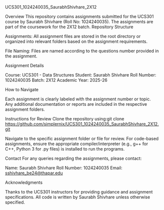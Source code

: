 UCS301_1024240035_SaurabhShivhare_2X12

Overview
This repository contains assignments submitted for the UCS301 course by Saurabh Shivhare (Roll No: 1024240035). The assignments are part of the coursework for the 2X12 batch.
Repository Structure

Assignments: 
All assignment files are stored in the root directory or organized into relevant folders based on the assignment requirements.

File Naming: 
Files are named according to the questions number provided in the assignment.

Assignment Details

Course: UCS301 - Data Structures
Student: Saurabh Shivhare
Roll Number: 1024240035
Batch: 2X12
Academic Year: 2025-26

How to Navigate

Each assignment is clearly labeled with the assignment number or topic.
Any additional documentation or reports are included in the respective assignment folders.

Instructions for Review
Clone the repository using:git clone https://github.com/simplernix/UCS301_1024240035_SaurabhShivhare_2X12.git

Navigate to the specific assignment folder or file for review.
For code-based assignments, ensure the appropriate compiler/interpreter (e.g., g++ for C++, Python 3 for .py files) is installed to run the programs.

Contact
For any queries regarding the assignments, please contact:

Name: Saurabh Shivhare
Roll Number: 1024240035
Email: sshivhare_be24@thapar.edu

Acknowledgments

Thanks to the UCS301 instructors for providing guidance and assignment specifications.
All code is written by Saurabh Shivhare unless otherwise specified.
